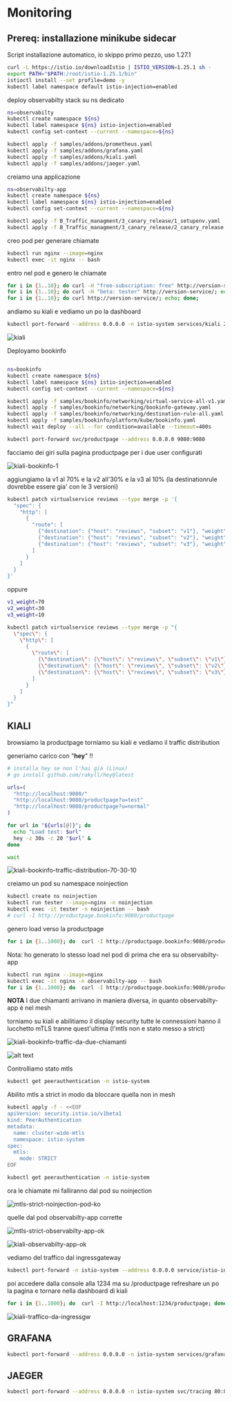 # Monitoring

## Prereq: installazione minikube sidecar

Script installazione automatico, io skippo primo pezzo, uso 1.27.1

```bash
curl -L https://istio.io/downloadIstio | ISTIO_VERSION=1.25.1 sh -
export PATH="$PATH:/root/istio-1.25.1/bin"
istioctl install --set profile=demo -y
kubectl label namespace default istio-injection=enabled
```

deploy observabilty stack su ns dedicato

```bash
ns=observabilty
kubectl create namespace ${ns}
kubectl label namespace ${ns} istio-injection=enabled
kubectl config set-context --current --namespace=${ns}

kubectl apply -f samples/addons/prometheus.yaml
kubectl apply -f samples/addons/grafana.yaml
kubectl apply -f samples/addons/kiali.yaml
kubectl apply -f samples/addons/jaeger.yaml
```

creiamo una applicazione

```bash
ns=observabilty-app
kubectl create namespace ${ns}
kubectl label namespace ${ns} istio-injection=enabled
kubectl config set-context --current --namespace=${ns}

kubectl apply -f B_Traffic_managment/3_canary_release/1_setupenv.yaml
kubectl apply -f B_Traffic_managment/3_canary_release/2_canary_release.yaml
```

creo pod per generare chiamate

```bash
kubectl run nginx --image=nginx
kubectl exec -it nginx -- bash
```

entro nel pod e genero le chiamate

```bash
for i in {1..10}; do curl -H "free-subscription: free" http://version-service/; echo; done;
for i in {1..10}; do curl -H "beta: tester" http://version-service/; echo; done;
for i in {1..10}; do curl http://version-service/; echo; done;
```

andiamo su kiali e vediamo un po la dashboard

```bash
kubectl port-forward --address 0.0.0.0 -n istio-system services/kiali 20001:20001
```

![kiali](kiali.png)

Deployamo bookinfo

```bash

ns=bookinfo
kubectl create namespace ${ns}
kubectl label namespace ${ns} istio-injection=enabled
kubectl config set-context --current --namespace=${ns}

kubectl apply -f samples/bookinfo/networking/virtual-service-all-v1.yaml
kubectl apply -f samples/bookinfo/networking/bookinfo-gateway.yaml
kubectl apply -f samples/bookinfo/networking/destination-rule-all.yaml
kubectl apply -f samples/bookinfo/platform/kube/bookinfo.yaml
kubectl wait deploy --all --for condition=available --timeout=400s

kubectl port-forward svc/productpage --address 0.0.0.0 9080:9080
```

facciamo dei giri sulla pagina productpage per i due user configurati

![kiali-bookinfo-1](kiali-bookinfo-1.png)

aggiungiamo la v1 al 70% e la v2 all'30% e la v3 al 10% (la destinationrule dovrebbe essere gia' con le 3 versioni)

```bash
kubectl patch virtualservice reviews --type merge -p '{
  "spec": {
    "http": [
      {
        "route": [
          {"destination": {"host": "reviews", "subset": "v1"}, "weight": 70},
          {"destination": {"host": "reviews", "subset": "v2"}, "weight": 30},
          {"destination": {"host": "reviews", "subset": "v3"}, "weight": 10}
        ]
      }
    ]
  }
}'
```

oppure

```bash
v1_weight=70
v2_weight=30
v3_weight=10

kubectl patch virtualservice reviews --type merge -p "{
  \"spec\": {
    \"http\": [
      {
        \"route\": [
          {\"destination\": {\"host\": \"reviews\", \"subset\": \"v1\"}, \"weight\": $v1_weight},
          {\"destination\": {\"host\": \"reviews\", \"subset\": \"v2\"}, \"weight\": $v2_weight},
          {\"destination\": {\"host\": \"reviews\", \"subset\": \"v3\"}, \"weight\": $v3_weight}
        ]
      }
    ]
  }
}"
```

## KIALI

browsiamo la productpage torniamo su kiali e vediamo il traffic distribution

generiamo carico con "**hey**" !!

```bash
# installa hey se non l'hai già (Linux)
# go install github.com/rakyll/hey@latest

urls=(
  "http://localhost:9080/"
  "http://localhost:9080/productpage?u=test"
  "http://localhost:9080/productpage?u=normal"
)

for url in "${urls[@]}"; do
  echo "Load test: $url"
  hey -z 30s -c 20 "$url" &
done

wait
```

![kiali-bookinfo-traffic-distribution-70-30-10](kiali-bookinfo-traffic-distribution-70-30-10.png)

creiamo un pod su namespace noinjection 

```bash
kubectl create ns noinjection
kubectl run tester --image=nginx -n noinjection 
kubectl exec -it tester -n noinjection -- bash
# curl -I http://productpage.bookinfo:9080/productpage
```

genero load verso la productpage

```bash
for i in {1..1000}; do  curl -I http://productpage.bookinfo:9080/productpage; done
```

Nota: ho generato lo stesso load nel pod di prima che era su observabilty-app

```bash
kubectl run nginx --image=nginx
kubectl exec -it nginx -n observabilty-app -- bash
for i in {1..1000}; do  curl -I http://productpage.bookinfo:9080/productpage; done
```

**NOTA** I due chiamanti arrivano in maniera diversa, in quanto observabilty-app è nel mesh


torniamo su kiali e abilitiamo il display security
tutte le connessioni hanno il lucchetto mTLS tranne quest'ultima (l'mtls non e stato messo a strict)

![kiali-bookinfo-traffic-da-due-chiamanti](kiali-bookinfo-traffic-da-due-chiamanti.png)

![alt text](image.png)

Controlliamo stato mtls

```bash
kubectl get peerauthentication -n istio-system
```

Abilito mtls a strict in modo da bloccare quella non in mesh

```bash
kubectl apply -f - <<EOF
apiVersion: security.istio.io/v1beta1
kind: PeerAuthentication
metadata:
  name: cluster-wide-mtls
  namespace: istio-system
spec:
  mtls:
    mode: STRICT
EOF

kubectl get peerauthentication -n istio-system
```

ora le chiamate mi falliranno dal pod su noinjection

![mtls-strict-noinjection-pod-ko](mtls-strict-noinjection-pod-ko.png)

quelle dal pod observabilty-app  corrette

![mtls-strict-observabilty-app-ok](mtls-strict-observabilty-app-ok.png)

![kiali-observabilty-app-ok](kiali-observabilty-app-ok.png)


vediamo del traffico dal ingressgateway

```bash
kubectl port-forward -n istio-system --address 0.0.0.0 service/istio-ingressgateway 1234:80
```

poi accedere dalla console alla 1234 ma su /productpage refreshare un po la pagina e tornare nella dashboard di kiali

```bash
for i in {1..1000}; do  curl -I http://localhost:1234/productpage; done
```

![kiali-traffico-da-ingressgw](kiali-traffico-da-ingressgw.png)


## GRAFANA

```bash
kubectl port-forward --address 0.0.0.0 -n istio-system services/grafana 3000:3000
```

## JAEGER

```bash
kubectl port-forward --address 0.0.0.0 -n istio-system svc/tracing 80:80
```
